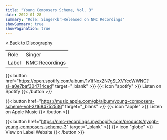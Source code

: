 ```yaml
---
title: "Young Composers Scheme, Vol. 3"
date: 2022-01-28
summary: "Role: Singer<br>Released on NMC Recordings"
showSummary: true
showPagination: true
---
```

[< Back to Discography](/discography)

| | |
|-|-|
|Role|Singer|
|Label|[NMC Recordings](https://www.nmcrec.co.uk/)

{{< button href="https://open.spotify.com/album/1v1fNox2N7gSLXVYccWWNC?si=a0e7baf304714ced" target="_blank" >}}
{{< icon "spotify" >}} Listen on Spotify
{{< /button >}}

{{< button href="https://music.apple.com/gb/album/young-composers-scheme-vol-3/1684752536" target="_blank" >}}
{{< icon "apple" >}} Listen on Apple Music
{{< /button >}}

{{< button href="https://nmc-recordings.myshopify.com/products/nycgb-young-composers-scheme-3" target="_blank" >}}
{{< icon "globe" >}} View on Label Website
{{< /button >}}
